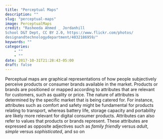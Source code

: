 ```yaml
---
title: "Perceptual Maps"
description: ""
slug: "perceptual-maps"
image: PerceptualMaps
credit: "Rasheeda Ahmed _ JordanhillSchool D&T Dept, CC BY 2.0, https://www.flickr.com/photos/designandtechnologydepartment/4032186959/"
keywords: ""
categories:
    - ""
    - ""
date: 2017-10-31T21:28:43-05:00
draft: false
---
```


Perceptual maps are graphical representations of how people subjectively perceive products or consumer brands available in the market. Products or brands are positioned or mapped according to attributes that are relevant for customers, such as quality or price. The nature of attributes is determined by the specific market that is being catered for. For instance, attributes such as comfort and safety might be fundamental for products relating to transport, whereas battery life, storage capacity and portability are likely more relevant for digital consumer products. Attributes can also refer to values that products or brands represent. These attributes are expressed as opposite adjectives such as _family friendly_ versus _adult_, _simple_ versus _sophisticated_, and so on
